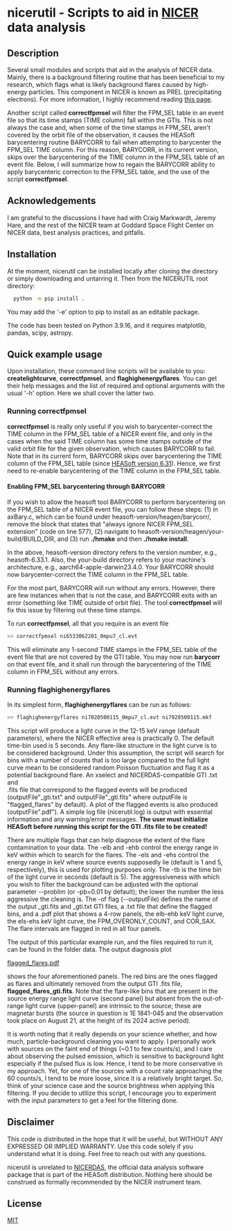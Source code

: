 # nicerutil - Scripts to aid in [NICER](https://heasarc.gsfc.nasa.gov/docs/nicer/) data analysis

## Description

Several small modules and scripts that aid in the analysis of NICER data. Mainly, there is a 
background filtering routine that has been beneficial to my research, which flags what is likely 
background flares caused by high-energy particles. This component in NICER is known as PREL 
(precipitating electrons). For more information, I highly recommend reading 
[this page](https://heasarc.gsfc.nasa.gov/docs/nicer/analysis_threads/flares/).


Another script called **correctfpmsel** will filter the FPM_SEL table in an event file so that its time stamps (TIME column) fall within the GTIs. This is not always the case and, when some of the time stamps in FPM_SEL aren't covered by the orbit file of the observation, it causes the HEASoft barycentering routine BARYCORR to fail when attempting to barycenter the FPM_SEL TIME column. For this reason, BARYCORR, in its current version, skips over the barycentering of the TIME column in the FPM_SEL table of an event file. Below, I will summarize how to regain the BARYCORR ability to apply barycenteric correction to the FPM_SEL table, and the use of the script **correctfpmsel**.

## Acknowledgements

I am grateful to the discussions I have had with Craig Markwardt, Jeremy Hare, and the rest of the 
NICER team at Goddard Space Flight Center on NICER data, best analysis practices, and pitfalls.


## Installation

At the moment, nicerutil can be installed locally after cloning the directory or simply downloading 
and untarring it. Then from the NICERUTIL root directory:

```bash
  python -m pip install .
```

You may add the '-e' option to pip to install as an editable package.

The code has been tested on Python 3.9.16, and it requires matplotlib, pandas, scipy, astropy.

## Quick example usage

Upon installation, these command line scripts will be available to you: **createlightcurve**, 
**correctfpmsel**, and **flaghighenergyflares**. You can get their help messages and the list 
of required and optional arguments with the usual '-h' option. Here we shall cover the latter two. 

### Running correctfpmsel

**correctfpmsel** is really only useful if you wish to barycenter-correct the TIME column in the FPM_SEL table of a NICER event file, and only in the cases when the said TIME column has some time stamps outside of the valid orbit file for the given observation, which causes BARYCORR to fail. Note that in its current form, BARYCORR skips over barycentering the TIME column of the FPM_SEL table (since [HEASoft version 6.31](https://heasarc.gsfc.nasa.gov/FTP/software/ftools/release/archive/Release_Notes_6.31)). Hence, we first need to re-enable barycentering of the TIME column in the FPM_SEL table.

#### Enabling FPM_SEL barycentering through BARYCORR

If you wish to allow the heasoft tool BARYCORR to perform barycentering on the FPM_SEL table of a NICER event file, you can follow these steps: (1) in axBary.c, which can be found under heasoft-version/heagen/barycorr/, remove the block that states that "always ignore NICER FPM_SEL extension" (code on line 577), (2) navigate to heasoft-version/heagen/your-build/BUILD_DIR, and (3) run **./hmake** and then **./hmake install**.

In the above, heasoft-version directory refers to the version number, e.g., heasoft-6.33.1. Also, the your-build directory refers to your machine's architecture, e.g., aarch64-apple-darwin23.4.0. Your BARYCORR should now barycenter-correct the TIME column in the FPM_SEL table.

For the most part, BARYCORR will run without any errors. However, there are few instances when that is not the case, and BARYCORR exits with an error (something like TIME outside of orbit file). The tool **correctfpmsel** will fix this issue by filtering out these time stamps.


To run **correctfpmsel**, all that you require is an event file

```bash
>> correctfpmsel ni6533062201_0mpu7_cl.evt
```

This will eliminate any 1-second TIME stamps in the FPM_SEL table of the event file that are not covered by the GTI table. You may now run **barycorr** on that event file, and it shall run through the barycentering of the TIME column in FPM_SEL without any errors.

### Running **flaghighenergyflares** 

In its simplest form, **flaghighenergyflares** can be run as follows: 

```bash
>> flaghighenergyflares ni7020500115_0mpu7_cl.evt ni7020500115.mkf
```

This script will produce a light curve in the 12-15 keV range (default parameters), 
where the NICER effective area is practically 0. The default time-bin used is 5 seconds. 
Any flare-like structure in the light curve is to be considered background. Under this 
assumption, the script will search for bins with a number of counts that is too large 
compared to the full light curve mean to be considered random Poisson fluctuation and 
flag it as a potential background flare. An xselect and NICERDAS-compatible GTI .txt and  
.fits file that correspond to the flagged events will be produced (outputFile"_gti.txt" and 
outputFile"_gti.fits" where outputFile is "flagged_flares" by default). A plot of the flagged 
events is also produced (outputFile".pdf"). A simple log file (nicerutil.log) is output with
essential information and any warning/error messages. **The user must initialize HEASoft 
before running this script for the GTI .fits file to be created!**

There are multiple flags that can help diagnose the extent of the flare contamination 
to your data. The -elb and -ehb control the energy range in keV within which to search 
for the flares. The -els and -ehs control the energy range in keV where source events 
supposedly lie (default is 1 and 5, respectively), this is used for plotting purposes 
only. The -tb is the time bin of the light curve in seconds (default is 5). The 
aggressiveness with which you wish to filter the background can be adjusted with the 
optional parameter --problim (or -pb=0.01 by default); the lower the number the less 
aggressive the cleaning is. The -of flag (--outputFile) defines the name of the output 
_gti.fits and _gti.txt GTI files, a .txt file that define the flagged bins, and a .pdf 
plot that shows a 4-row panels, the elb-ehb keV light curve, the els-ehs keV light curve, 
the FPM_OVERONLY_COUNT, and COR_SAX. The flare intervals are flagged in red in all four 
panels. 

The output of this particular example run, and the files required to run it,
can be found in the folder data. The output diagnosis plot

[flagged_flares.pdf](data%2Fflagged_flares.pdf)

shows the four aforementioned panels. The red bins are the ones flagged as flares and 
ultimately removed from the output GTI .fits file, **flagged_flares_gti.fits**. Note that 
the flare-like bins that are present in the source energy range light curve (second panel)
but absent from the out-of-range light curve (upper-panel) are intrinsic to the source; 
these are magnetar bursts (the source in question is 1E 1841-045 and the observation took 
place on August 21, at the height of its 2024 active period). 

It is worth noting that it really depends on your science whether, and how much, 
particle-background cleaning you want to apply. I personally work with sources on the 
faint end of things (~0.1 to few counts/s), and I care about observing the pulsed emission, 
which is sensitive to background light especially if the pulsed flux is low. Hence, I tend 
to be more conservative in my approach. Yet, for one of the sources with a count rate 
approaching the 60 counts/s, I tend to be more loose, since it is a relatively bright 
target. So, think of your science case and the source brightness when applying this 
filtering. If you decide to utilize this script, I encourage you to experiment with the 
input parameters to get a feel for the filtering done.

## Disclaimer

This code is distributed in the hope that it will be useful, but WITHOUT ANY EXPRESSED OR 
IMPLIED WARRANTY. Use this code solely if you understand what it is doing. Feel free to 
reach out with any questions.

nicerutil is unrelated to [NICERDAS](https://heasarc.gsfc.nasa.gov/docs/nicer/nicer_analysis.html), the 
official data analysis software package that is part of the HEASoft distribution. Nothing 
here should be construed as formally recommended by the NICER instrument team.

## License

[MIT](https://choosealicense.com/licenses/mit/)